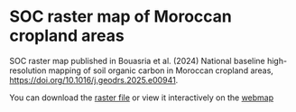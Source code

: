 # SOC raster map of Moroccan cropland areas

SOC raster map published in Bouasria et al. (2024) National baseline high-resolution mapping of soil organic carbon in Moroccan cropland areas, https://doi.org/10.1016/j.geodrs.2025.e00941.

You can download the [raster file](https://github.com/abdelkrim-bsr/SOC_Morocco/blob/main/rf_soc_map.tif) or view it interactively on the [webmap](https://abdelkrim-bsr.github.io/SOC_Morocco/)
